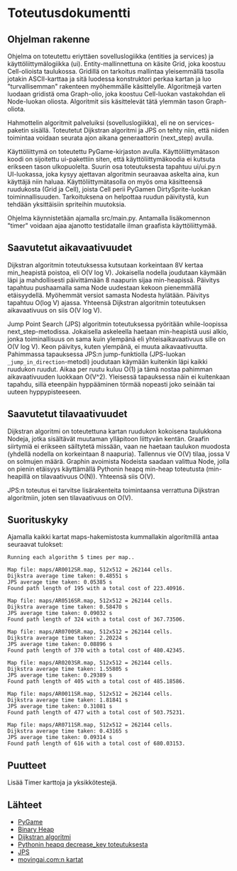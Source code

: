 # Toteutusdokumentti

## Ohjelman rakenne

Ohjelma on toteutettu eriyttäen sovelluslogiikka (entities ja services) ja käyttöliittymälogiikka (ui). Entity-mallinnettuna on käsite Grid, joka koostuu 
Cell-olioista taulukossa. Gridillä on tarkoitus mallintaa yleisemmällä tasolla jotakin ASCII-karttaa ja sitä luodessa konstruktori perkaa kartan ja luo "turvallisemman" rakenteen myöhemmälle käsittelylle.
Algoritmejä varten luodaan gridistä oma Graph-olio, joka koostuu Cell-luokan vastakohdan eli Node-luokan oliosta. Algoritmit siis käsittelevät tätä ylemmän tason
Graph-oliota. 

Hahmottelin algoritmit palveluiksi (sovelluslogiikka), eli ne on services-paketin sisällä. Toteutetut Dijkstran algoritmi ja JPS on tehty niin, että niiden toimintaa voidaan seurata ajon aikana generaattorin (next_step) avulla.

Käyttöliittymä on toteutettu PyGame-kirjaston avulla. Käyttöliittymätason koodi on sijoitettu ui-pakettiin siten, että käyttöliittymäkoodia ei kutsuta erikseen tason 
ulkopuolelta. Suurin osa toteutuksesta tapahtuu ui/ui.py:n UI-luokassa, joka kysyy ajettavan algoritmin seuraavaa askelta aina, kun käyttäjä niin haluaa. 
Käyttöliittymätasolla on myös oma käsitteensä ruudukosta (Grid ja Cell), joista Cell perii PyGamen DirtySprite-luokan toiminnallisuuden. Tarkoituksena on helpottaa
ruudun päivitystä, kun tehdään yksittäisiin spriteihin muutoksia.

Ohjelma käynnistetään ajamalla src/main.py. Antamalla lisäkomennon "timer" voidaan ajaa ajanotto testidatalle ilman graafista käyttöliittymää.

## Saavutetut aikavaativuudet

Dijkstran algoritmin toteutuksessa kutsutaan korkeintaan 8V kertaa min_heapistä poistoa, eli O(V log V). Jokaisella nodella joudutaan käymään läpi ja mahdollisesti
päivittämään 8 naapurin sijaa min-heapissä. Päivitys tapahtuu pushaamalla sama Node uudestaan kekoon pienemmällä etäisyydellä. Myöhemmät versiot samasta Nodesta
hylätään. Päivitys tapahtuu O(log V) ajassa. Yhteensä Dijkstran algoritmin toteutuksen aikavaativuus on siis O(V log V).

Jump Point Search (JPS) algoritmin toteutuksessa pyöritään while-loopissa next_step-metodissa. Jokaisella askeleella haetaan min-heapistä uusi alkio, jonka
toiminallisuus on sama kuin ylempänä eli yhteisaikavaativuus sille on O(V log V). Keon päivitys, kuten ylempänä, ei muuta aikavaativuutta. Pahimmassa tapauksessa JPS:n jump-funktiolla (JPS-luokan `_jump_in_direction`-metodi) joudutaan käymään kuitenkin läpi kaikki ruudukon ruudut. Aikaa per ruutu kuluu O(1) ja tämä nostaa
pahimman aikavaativuuden luokkaan O(V^2). Yleisessä tapauksessa näin ei kuitenkaan tapahdu, sillä eteenpäin hyppääminen törmää nopeasti joko seinään tai uuteen hyppypisteeseen.

## Saavutetut tilavaativuudet

Dijkstran algoritmi on toteutettuna kartan ruudukon kokoisena taulukkona Nodeja, jotka sisältävät muutaman ylläpitoon liittyvän kentän. Graafin siirtymiä ei erikseen
säiltytetä missään, vaan ne haetaan taulukon muodosta (yhdellä nodella on korkeintaan 8 naapuria). Tallennus vie O(V) tilaa, jossa V on solmujen
määrä. Graphin avoimista Nodeista saadaan valittua Node, jolla on pienin etäisyys käyttämällä Pythonin heapq min-heap toteutusta (min-heapillä on tilavaativuus O(N)).
Yhteensä siis O(V).

JPS:n toteutus ei tarvitse lisärakenteita toimintaansa verrattuna Dijkstran algoritmiin, joten sen tilavaativuus on O(V).

## Suorituskyky

Ajamalla kaikki kartat maps-hakemistosta kummallakin algoritmillä antaa seuraavat tulokset:
```
Running each algorithm 5 times per map..

Map file: maps/AR0012SR.map, 512x512 = 262144 cells.
Dijkstra average time taken: 0.48551 s
JPS average time taken: 0.05385 s
Found path length of 195 with a total cost of 223.40916.

Map file: maps/AR0516SR.map, 512x512 = 262144 cells.
Dijkstra average time taken: 0.58470 s
JPS average time taken: 0.09032 s
Found path length of 324 with a total cost of 367.73506.

Map file: maps/AR0700SR.map, 512x512 = 262144 cells.
Dijkstra average time taken: 2.20224 s
JPS average time taken: 0.08896 s
Found path length of 370 with a total cost of 480.42345.

Map file: maps/AR0203SR.map, 512x512 = 262144 cells.
Dijkstra average time taken: 1.55805 s
JPS average time taken: 0.29389 s
Found path length of 405 with a total cost of 485.18586.

Map file: maps/AR0011SR.map, 512x512 = 262144 cells.
Dijkstra average time taken: 1.81841 s
JPS average time taken: 0.31081 s
Found path length of 477 with a total cost of 503.75231.

Map file: maps/AR0711SR.map, 512x512 = 262144 cells.
Dijkstra average time taken: 0.43165 s
JPS average time taken: 0.09314 s
Found path length of 616 with a total cost of 680.03153.
```

## Puutteet

Lisää Timer karttoja ja yksikkötestejä.

## Lähteet
- [PyGame](https://www.pygame.org/)
- [Binary Heap](https://en.wikipedia.org/wiki/Binary_heap)
- [Dijkstran algoritmi](https://en.wikipedia.org/wiki/Dijkstra%27s_algorithm)
- [Pythonin heapq decrease_key toteutuksesta](https://docs.python.org/2/library/heapq.html#priority-queue-implementation-notes)
- [JPS](http://users.cecs.anu.edu.au/~dharabor/data/papers/harabor-grastien-aaai11.pdf)
- [movingai.com:n kartat](https://www.movingai.com/benchmarks/bg512/index.html)


